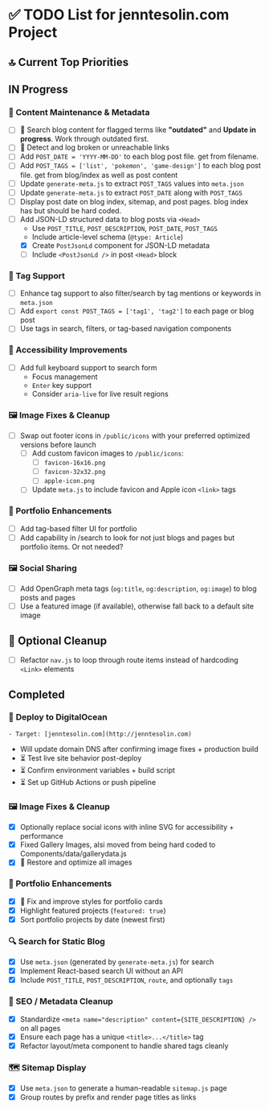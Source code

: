 # ✅ TODO List for jenntesolin.com Project

## 🔝 Current Top Priorities



## IN Progress

### 📝 Content Maintenance & Metadata
- [ ] 🚨 Search blog content for flagged terms like **"outdated"** and **Update in progress**. Work through outdated first.
- [ ] 🚨 Detect and log broken or unreachable links
- [ ] Add `POST_DATE = 'YYYY-MM-DD'` to each blog post file. get from filename.
- [ ] Add  `POST_TAGS = ['list', 'pokemon', 'game-design']` to each blog post file. get from blog/index as well as post content 
- [ ] Update `generate-meta.js` to extract `POST_TAGS` values into `meta.json`
- [ ] Update `generate-meta.js` to extract `POST_DATE` along with `POST_TAGS`
- [ ] Display post date on blog index, sitemap, and post pages. blog index has but should be hard coded.
- [ ] Add JSON-LD structured data to blog posts via `<Head>`
    - Use `POST_TITLE`, `POST_DESCRIPTION`, `POST_DATE`, `POST_TAGS`
    - Include article-level schema (`@type: Article`)
    - [x] Create `PostJsonLd` component for JSON-LD metadata
    - [ ] Include `<PostJsonLd />` in post `<Head>` block
    
### 🧠 Tag Support
- [ ] Enhance tag support to also filter/search by tag mentions or keywords in `meta.json`
- [ ] Add `export const POST_TAGS = ['tag1', 'tag2']` to each page or blog post
- [ ] Use tags in search, filters, or tag-based navigation components

### 🎹 Accessibility Improvements
- [ ] Add full keyboard support to search form
  - Focus management
  - `Enter` key support
  - Consider `aria-live` for live result regions

### 🖼️ Image Fixes & Cleanup
- [ ] Swap out footer icons in `/public/icons` with your preferred optimized versions before launch
    - [ ] Add custom favicon images to `/public/icons`:
        - [ ] `favicon-16x16.png`
        - [ ] `favicon-32x32.png`
        - [ ] `apple-icon.png`
    - [ ] Update `meta.js` to include favicon and Apple icon `<link>` tags

### 💼 Portfolio Enhancements
- [ ] Add tag-based filter UI for portfolio
- [ ] Add capability in /search to look for not just blogs and pages but portfolio items. Or not needed?

### 🖼️ Social Sharing
- [ ] Add OpenGraph meta tags (`og:title`, `og:description`, `og:image`) to blog posts and pages
- [ ] Use a featured image (if available), otherwise fall back to a default site image

## 🧼 Optional Cleanup
- [ ] Refactor `nav.js` to loop through route items instead of hardcoding `<Link>` elements

## Completed
### 🚀 **Deploy to DigitalOcean**
    - Target: [jenntesolin.com](http://jenntesolin.com)
   - Will update domain DNS after confirming image fixes + production build
   - ⏳ Test live site behavior post-deploy
   - ⏳ Confirm environment variables + build script
   - ⏳ Set up GitHub Actions or push pipeline

### 🖼️ Image Fixes & Cleanup
- [x] Optionally replace social icons with inline SVG for accessibility + performance
- [x] Fixed Gallery Images, alsi moved from being hard coded to Components/data/gallerydata.js
- [x] 🚨 Restore and optimize all images

### 💼 Portfolio Enhancements
- [x] 🚨 Fix and improve styles for portfolio cards
- [x] Highlight featured projects (`featured: true`)
- [x] Sort portfolio projects by date (newest first)

### 🔍 Search for Static Blog
- [x] Use `meta.json` (generated by `generate-meta.js`) for search
- [x] Implement React-based search UI without an API
- [x] Include `POST_TITLE`, `POST_DESCRIPTION`, `route`, and optionally `tags`

### 🧠 SEO / Metadata Cleanup
- [x] Standardize `<meta name="description" content={SITE_DESCRIPTION} />` on all pages
- [x] Ensure each page has a unique `<title>...</title>` tag
- [x] Refactor layout/meta component to handle shared tags cleanly

### 🗺️ Sitemap Display
- [x] Use `meta.json` to generate a human-readable `sitemap.js` page
- [x] Group routes by prefix and render page titles as links